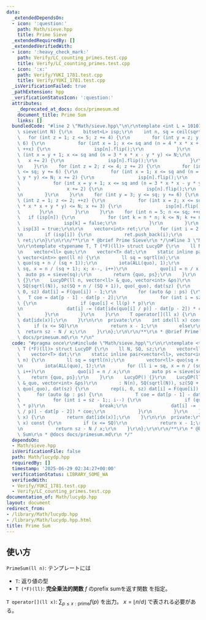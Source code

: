 ```yaml
---
data:
  _extendedDependsOn:
  - icon: ':question:'
    path: Math/sieve.hpp
    title: Prime Sieve
  _extendedRequiredBy: []
  _extendedVerifiedWith:
  - icon: ':heavy_check_mark:'
    path: Verify/LC_counting_primes.test.cpp
    title: Verify/LC_counting_primes.test.cpp
  - icon: ':x:'
    path: Verify/YUKI_1781.test.cpp
    title: Verify/YUKI_1781.test.cpp
  _isVerificationFailed: true
  _pathExtension: hpp
  _verificationStatusIcon: ':question:'
  attributes:
    _deprecated_at_docs: docs/primesum.md
    document_title: Prime Sum
    links: []
  bundledCode: "#line 2 \"Math/sieve.hpp\"\n\r\ntemplate <int L = 101010101> vector<int>\
    \ sieve(int N) {\r\n    bitset<L> isp;\r\n    int n, sq = ceil(sqrt(N));\r\n \
    \   for (int z = 1; z <= 5; z += 4) {\r\n        for (int y = z; y <= sq; y +=\
    \ 6) {\r\n            for (int x = 1; x <= sq and (n = 4 * x * x + y * y) <= N;\
    \ ++x) {\r\n                isp[n].flip();\r\n            }\r\n            for\
    \ (int x = y + 1; x <= sq and (n = 3 * x * x - y * y) <= N;\r\n              \
    \   x += 2) {\r\n                isp[n].flip();\r\n            }\r\n        }\r\
    \n    }\r\n    for (int z = 2; z <= 4; z += 2) {\r\n        for (int y = z; y\
    \ <= sq; y += 6) {\r\n            for (int x = 1; x <= sq and (n = 3 * x * x +\
    \ y * y) <= N; x += 2) {\r\n                isp[n].flip();\r\n            }\r\n\
    \            for (int x = y + 1; x <= sq and (n = 3 * x * x - y * y) <= N;\r\n\
    \                 x += 2) {\r\n                isp[n].flip();\r\n            }\r\
    \n        }\r\n    }\r\n    for (int y = 3; y <= sq; y += 6) {\r\n        for\
    \ (int z = 1; z <= 2; ++z) {\r\n            for (int x = z; x <= sq and (n = 4\
    \ * x * x + y * y) <= N; x += 3) {\r\n                isp[n].flip();\r\n     \
    \       }\r\n        }\r\n    }\r\n    for (int n = 5; n <= sq; ++n)\r\n     \
    \   if (isp[n]) {\r\n            for (int k = n * n; k <= N; k += n * n) {\r\n\
    \                isp[k] = false;\r\n            }\r\n        }\r\n    isp[2] =\
    \ isp[3] = true;\r\n\r\n    vector<int> ret;\r\n    for (int i = 2; i <= N; i++)\r\
    \n        if (isp[i]) {\r\n            ret.push_back(i);\r\n        }\r\n    return\
    \ ret;\r\n}\r\n\r\n/**\r\n * @brief Prime Sieve\r\n */\n#line 3 \"Math/lucydp.hpp\"\
    \n\r\ntemplate <typename T, T (*F)(ll)> struct LucyDP {\r\n    ll N, SQ, sz;\r\
    \n    vector<ll> quo;\r\n    vector<T> dat;\r\n    static inline pair<vector<ll>,\
    \ vector<int>> gen(ll n) {\r\n        ll sq = sqrtl(n);\r\n        vector<ll>\
    \ quo(sq + n / (sq + 1));\r\n        iota(ALL(quo), 1);\r\n        for (ll i =\
    \ sq, x = n / (sq + 1); x; x--, i++)\r\n            quo[i] = n / x;\r\n      \
    \  auto ps = sieve(sq);\r\n        return {quo, ps};\r\n    }\r\n    LucyDP()\
    \ {}\r\n    LucyDP(ll n, vector<ll> &_quo, vector<int> &ps)\r\n        : N(n),\
    \ SQ(sqrtl(N)), sz(SQ + n / (SQ + 1)), quo(_quo), dat(sz) {\r\n        rep(i,\
    \ 0, sz) dat[i] = F(quo[i]) - 1;\r\n        for (auto &p : ps) {\r\n         \
    \   T coe = dat[p - 1] - dat[p - 2];\r\n            for (int i = sz - 1;; i--)\
    \ {\r\n                if (quo[i] < ll(p) * p)\r\n                    break;\r\
    \n                dat[i] -= (dat[idx(quo[i] / p)] - dat[p - 2]) * coe;\r\n   \
    \         }\r\n        }\r\n    }\r\n    T operator[](ll x) {\r\n        return\
    \ dat[idx(x)];\r\n    }\r\n\r\n  private:\r\n    int idx(ll x) const {\r\n   \
    \     if (x <= SQ)\r\n            return x - 1;\r\n        else\r\n          \
    \  return sz - N / x;\r\n    }\r\n};\r\n\r\n/**\r\n * @brief Prime Sum\r\n * @docs\
    \ docs/primesum.md\r\n */\n"
  code: "#pragma once\r\n#include \"Math/sieve.hpp\"\r\n\r\ntemplate <typename T,\
    \ T (*F)(ll)> struct LucyDP {\r\n    ll N, SQ, sz;\r\n    vector<ll> quo;\r\n\
    \    vector<T> dat;\r\n    static inline pair<vector<ll>, vector<int>> gen(ll\
    \ n) {\r\n        ll sq = sqrtl(n);\r\n        vector<ll> quo(sq + n / (sq + 1));\r\
    \n        iota(ALL(quo), 1);\r\n        for (ll i = sq, x = n / (sq + 1); x; x--,\
    \ i++)\r\n            quo[i] = n / x;\r\n        auto ps = sieve(sq);\r\n    \
    \    return {quo, ps};\r\n    }\r\n    LucyDP() {}\r\n    LucyDP(ll n, vector<ll>\
    \ &_quo, vector<int> &ps)\r\n        : N(n), SQ(sqrtl(N)), sz(SQ + n / (SQ + 1)),\
    \ quo(_quo), dat(sz) {\r\n        rep(i, 0, sz) dat[i] = F(quo[i]) - 1;\r\n  \
    \      for (auto &p : ps) {\r\n            T coe = dat[p - 1] - dat[p - 2];\r\n\
    \            for (int i = sz - 1;; i--) {\r\n                if (quo[i] < ll(p)\
    \ * p)\r\n                    break;\r\n                dat[i] -= (dat[idx(quo[i]\
    \ / p)] - dat[p - 2]) * coe;\r\n            }\r\n        }\r\n    }\r\n    T operator[](ll\
    \ x) {\r\n        return dat[idx(x)];\r\n    }\r\n\r\n  private:\r\n    int idx(ll\
    \ x) const {\r\n        if (x <= SQ)\r\n            return x - 1;\r\n        else\r\
    \n            return sz - N / x;\r\n    }\r\n};\r\n\r\n/**\r\n * @brief Prime\
    \ Sum\r\n * @docs docs/primesum.md\r\n */"
  dependsOn:
  - Math/sieve.hpp
  isVerificationFile: false
  path: Math/lucydp.hpp
  requiredBy: []
  timestamp: '2025-06-29 02:34:27+00:00'
  verificationStatus: LIBRARY_SOME_WA
  verifiedWith:
  - Verify/YUKI_1781.test.cpp
  - Verify/LC_counting_primes.test.cpp
documentation_of: Math/lucydp.hpp
layout: document
redirect_from:
- /library/Math/lucydp.hpp
- /library/Math/lucydp.hpp.html
title: Prime Sum
---
```

## 使い方

`PrimeSum(ll n)`: テンプレートには
* `T`: 返り値の型
* `T (*F)(ll)`: **完全乗法的関数** $f$ のprefix sumを返す関数
を指定。

`T operator[](ll x)`: $\sum_{p \leq x:\mbox{prime}} f(p)$ を出力。 $x=\lfloor n/d \rfloor$ で表される必要がある。